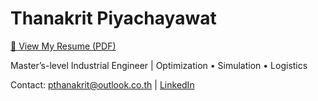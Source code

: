 # Thanakrit Piyachayawat

[📄 View My Resume (PDF)](Thanakrit_Piyachayawat_Resume.pdf)

Master’s-level Industrial Engineer | Optimization • Simulation • Logistics

Contact: pthanakrit@outlook.co.th | [LinkedIn](https://www.linkedin.com/in/thanakrit-p-350547367)
